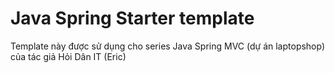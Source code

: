 # Java Spring Starter template
Template này được sử dụng cho series Java Spring MVC (dự án laptopshop) của tác giả Hỏi Dân IT (Eric)

